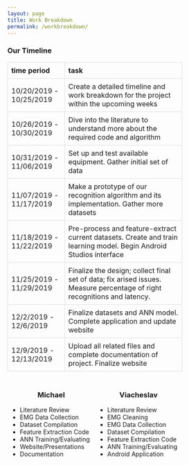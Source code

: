 ```yaml
---
layout: page
title: Work Breakdown
permalink: /workbreakdown/
---
```

<html>
<style>
    * {
      box-sizing: border-box;
    }
  #center {
    display: block;
    margin-left: auto;
    margin-right: auto;
    width: 50%;
  }
  .column {
    float: left;
    width: 50%;
    padding: 5px;
  }
  table {
    border-collapse: collapse;
    width: 50%;
  }
  td, th {
    border: 1px solid #dddddd;
    text-align: left;
    padding: 8px;
  }

  tr:nth-child(even) {
    background-color: #dddddd;
  }
  .row::after {
    content: "";
    clear: both;
    display: table;
  }
  </style>
  <body>
       <h3>Our Timeline</h3>
  <table style="width:100%">
    <tr>
      <th>time period</th>
      <th>task</th>
    </tr>
    <tr>
      <td>10/20/2019 - 10/25/2019 </td>
      <td>Create a detailed timeline and work breakdown for the project within the upcoming weeks</td>
    </tr>
    <tr>
      <td>10/26/2019 - 10/30/2019</td>
      <td>Dive into the literature to understand more about the required code and algorithm</td>
     </tr>
    <tr>
      <td>10/31/2019 - 11/06/2019</td>
      <td>Set up and test available equipment. Gather initial set of data</td>
    </tr>
    <tr>
      <td>11/07/2019 - 11/17/2019</td>
      <td>Make a prototype of our recognition algorithm and its implementation. Gather more datasets</td>
     </tr>
    <tr>
      <td>11/18/2019 - 11/22/2019</td>
      <td>Pre-process and feature-extract current datasets. Create and train learning model. Begin Android Studios interface</td>
    </tr>
    <tr>
      <td>11/25/2019 - 11/29/2019</td>
      <td>Finalize the design; collect final set of data; fix arised issues. Measure percentage of right recognitions and latency.</td>
    </tr>
     <tr>
      <td>12/2/2019 - 12/6/2019</td>
      <td>Finalize datasets and ANN model. Complete application and update website</td>
    </tr>
     <tr>
      <td>12/9/2019 - 12/13/2019</td>
      <td>Upload all related files and complete documentation of project. Finalize website</td>
    </tr>
  </table>
    <div class = "row">
      <div class = "column">
         <center><h3>Michael</h3></center>
          <ul>
            <li>Literature Review</li>
              <li>EMG Data Collection</li>
              <li>Dataset Compilation</li> 
              <li>Feature Extraction Code</li>
              <li>ANN Training/Evaluating</li>
              <li>Website/Presentations</li> 
              <li>Documentation</li>
           </ul>
      </div>
      <div class = "column">
         <center><h3>Viacheslav</h3></center>
        <ul>
          <li>Literature Review</li>
            <li>EMG Cleaning</li>
            <li>EMG Data Collection</li>
            <li>Dataset Compilation</li> 
            <li>Feature Extraction Code</li>
            <li>ANN Training/Evaluating</li> 
            <li>Android Application</li>
           </ul>
      </div>
    </div>
  </body></html>
